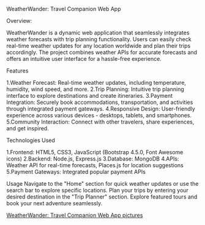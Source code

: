 WeatherWander: Travel Companion Web App

Overview:

WeatherWander is a dynamic web application that seamlessly integrates weather forecasts with trip planning functionality. Users can easily check real-time weather updates for any location worldwide and plan their trips accordingly. The project combines weather APIs for accurate forecasts and offers an intuitive user interface for a hassle-free experience.

Features

1.Weather Forecast:
Real-time weather updates, including temperature, humidity, wind speed, and more.
2.Trip Planning:
Intuitive trip planning interface to explore destinations and create itineraries.
3.Payment Integration:
Securely book accommodations, transportation, and activities through integrated payment gateways.
4.Responsive Design:
User-friendly experience across various devices - desktops, tablets, and smartphones.
5.Community Interaction:
Connect with other travelers, share experiences, and get inspired.

Technologies Used

1.Frontend:
HTML5, CSS3, JavaScript (Bootstrap 4.5.0, Font Awesome icons)
2.Backend:
Node.js, Express.js
3.Database:
MongoDB
4.APIs:
Weather API for real-time forecasts, Places.js for location suggestions
5.Payment Gateways:
Integrated popular payment APIs

Usage
Navigate to the "Home" section for quick weather updates or use the search bar to explore specific locations.
Plan your trips by entering your desired destination in the "Trip Planner" section.
Explore featured tours and book your next adventure seamlessly.

[WeatherWander: Travel Companion Web App pictures](https://drive.google.com/drive/folders/1hegtmJqtmjEhyzMrBWagl02CCkPej0RH?usp=share_link)
